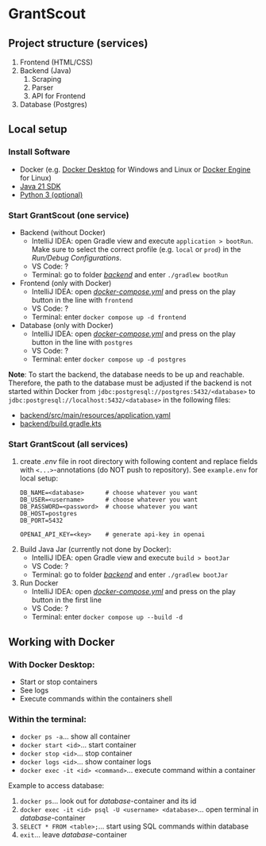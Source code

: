 # GrantScout

## Project structure (services)

1. Frontend (HTML/CSS)
2. Backend (Java)
    1. Scraping
    2. Parser
    3. API for Frontend
3. Database (Postgres)

## Local setup

### Install Software

* Docker (e.g. [Docker Desktop](https://www.docker.com/get-started/) for Windows and Linux
  or [Docker Engine](https://docs.docker.com/engine/install/) for Linux)
* [Java 21 SDK](https://www.oracle.com/de/java/technologies/downloads/#java21)
* [Python 3 (optional)](https://www.python.org/downloads/)

### Start GrantScout (one service)

* Backend (without Docker)
    * IntelliJ IDEA: open Gradle view and execute `application > bootRun`. Make sure to select the correct profile
      (e.g. `local` or `prod`) in the _Run/Debug Configurations_.
    * VS Code: ?
    * Terminal: go to folder _[backend](backend/)_ and enter `./gradlew bootRun`
* Frontend (only with Docker)
    * IntelliJ IDEA: open _[docker-compose.yml](docker-compose.yml)_ and press on the play button in the line with
      `frontend`
    * VS Code: ?
    * Terminal: enter `docker compose up -d frontend`
* Database (only with Docker)
    * IntelliJ IDEA: open _[docker-compose.yml](docker-compose.yml)_ and press on the play button in the line with
      `postgres`
    * VS Code: ?
    * Terminal: enter `docker compose up -d postgres`

**Note**: To start the backend, the database needs to be up and reachable.
Therefore, the path to the database must be adjusted if the backend is not started within Docker from
`jdbc:postgresql://postgres:5432/<database>` to `jdbc:postgresql://localhost:5432/<database>` in the following files:

* [backend/src/main/resources/application.yaml](backend/src/main/resources/application.yaml)
* [backend/build.gradle.kts](backend/build.gradle.kts)

### Start GrantScout (all services)

1. create _.env_ file in root directory with following content and replace fields with `<...>`-annotations (do NOT push
   to repository). See `example.env` for local setup:
    ```properties
    DB_NAME=<database>      # choose whatever you want
    DB_USER=<username>      # choose whatever you want
    DB_PASSWORD=<password>  # choose whatever you want
    DB_HOST=postgres
    DB_PORT=5432
    
    OPENAI_API_KEY=<key>    # generate api-key in openai
    ```
2. Build Java Jar (currently not done by Docker):
    * IntelliJ IDEA: open Gradle view and execute `build > bootJar`
    * VS Code: ?
    * Terminal: go to folder _[backend](backend/)_ and enter `./gradlew bootJar`
3. Run Docker
    * IntelliJ IDEA: open _[docker-compose.yml](docker-compose.yml)_ and press on the play button in the first line
    * VS Code: ?
    * Terminal: enter `docker compose up --build -d`

## Working with Docker

### With Docker Desktop:

* Start or stop containers
* See logs
* Execute commands within the containers shell

### Within the terminal:

* `docker ps -a`... show all container
* `docker start <id>`... start container
* `docker stop <id>`... stop container
* `docker logs <id>`... show container logs
* `docker exec -it <id> <command>`... execute command within a container

Example to access database:

1. `docker ps`... look out for _database_-container and its id
2. `docker exec -it <id> psql -U <username> <database>`... open terminal in _database_-container
3. `SELECT * FROM <table>;`... start using SQL commands within database
4. `exit`... leave _database_-container